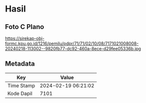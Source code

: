 # Hasil

## Foto C Plano

https://sirekap-obj-formc.kpu.go.id/1216/pemilu/pdpr/71/71/02/10/08/7171021008008-20240218-113002--9820fb77-dc92-460a-8ece-d29fee05336b.jpg


## Metadata

| Key        | Value               |
| ---------- | ------------------- |
| Time Stamp | 2024-02-19 06:21:02 |
| Kode Dapil | 7101                |




